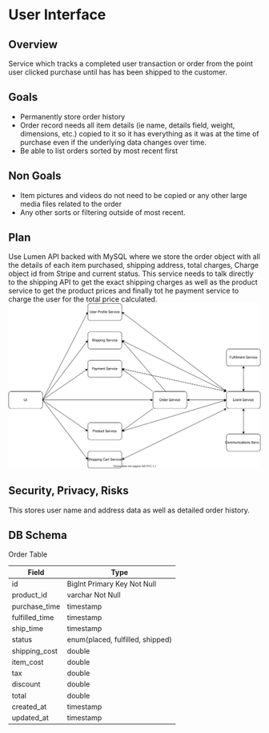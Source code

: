 # User Interface

## Overview
Service which tracks a completed user transaction or order from the point user clicked purchase until has has been shipped to the customer.

## Goals
- Permanently store order history
- Order record needs all item details (ie name, details field, weight, dimensions, etc.) copied to it so it has everything as it was at the time of purchase even if the underlying data changes over time.
- Be able to list orders sorted by most recent first

## Non Goals
- Item pictures and videos do not need to be copied or any other large media files related to the order
- Any other sorts or filtering outside of most recent.

## Plan
Use Lumen API backed with MySQL where we store the order object with all the details of each item purchased, shipping address, total charges, Charge object id from Stripe and current status.
This service needs to talk directly to the shipping API to get the exact shipping charges as well as the product service to get the product prices and finally tot he payment service to charge the user for the total price calculated.
![High level overview of the microservice architecture diagram](./high-level-microservices.svg)

## Security, Privacy, Risks
This stores user name and address data as well as detailed order history.


## DB Schema
Order Table

|Field|Type|
|---|---|
|id|BigInt Primary Key Not Null|
|product_id|varchar Not Null|
|purchase_time|timestamp|
|fulfilled_time|timestamp|
|ship_time|timestamp|
|status|enum(placed, fulfilled, shipped)|
|shipping_cost|double|
|item_cost|double|
|tax|double|
|discount|double|
|total|double|
|created_at|timestamp|
|updated_at|timestamp|
